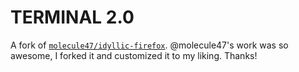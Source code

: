 # TERMINAL 2.0

A fork of [```molecule47/idyllic-firefox```](https://github.com/molecule47/idyllic-firefox). @molecule47's work was so awesome, I forked it and customized it to my liking. Thanks!
